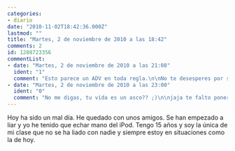 ```yaml
---
categories:
- diario
date: "2010-11-02T18:42:36.000Z"
lastmod: ""
title: "Martes, 2 de noviembre de 2010 a las 18:42"
comments: 2
id: 1288723356
commentList:
- date: "Martes, 2 de noviembre de 2010 a las 21:08"
  ident: "1"
  comment: "Esto parece un ADV en toda regla.\n\nNo te desesperes por ser una zorra promiscua."
- date: "Martes, 2 de noviembre de 2010 a las 23:00"
  ident: "0"
  comment: "No me digas, tu vida es un asco?? ;)\n\njaja te falto poner ADV al final"
---
```


Hoy ha sido un mal día. He quedado con unos amigos. Se han empezado a liar y yo he tenido que echar mano del iPod. Tengo 15 años y soy la única de mi clase que no se ha liado con nadie y siempre  estoy en situaciones como la de hoy.